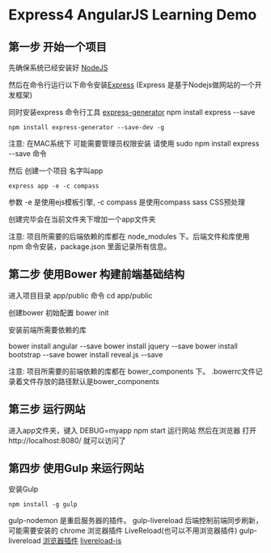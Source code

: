 # Express4 AngularJS Learning Demo


## 第一步 开始一个项目
先确保系统已经安装好 [NodeJS](https://nodejs.org/)

然后在命令行运行以下命令安装[Express](http://expressjs.com/) (Express 是基于Nodejs做网站的一个开发框架)

同时安装express 命令行工具 [express-generator](http://expressjs.com/starter/generator.html)
    npm install express --save

    npm install express-generator --save-dev -g

注意: 在MAC系统下 可能需要管理员权限安装 请使用 sudo npm install express --save  命令



然后 创建一个项目 名字叫app

    express app -e -c compass

参数 -e 是使用ejs模板引擎, -c compass 是使用compass sass CSS预处理

创建完毕会在当前文件夹下增加一个app文件夹

注意: 项目所需要的后端依赖的库都在 node_modules 下。后端文件和库使用npm 命令安装，package.json 里面记录所有信息。


## 第二步 使用Bower 构建前端基础结构

进入项目目录 app/public   命令 cd app/public

创建bower 初始配置  bower init

安装前端所需要依赖的库

bower install angular --save
bower install jquery --save
bower install bootstrap --save
bower install reveal.js --save

注意: 项目所需要的前端依赖的库都在 bower_components 下。 .bowerrc文件记录着文件存放的路径默认是bower_components


## 第三步 运行网站

进入app文件夹，键入 DEBUG=myapp npm start 运行网站  然后在浏览器 打开http://localhost:8080/ 就可以访问了


## 第四步 使用Gulp 来运行网站

安装Gulp

    npm install -g gulp

gulp-nodemon 是重启服务器的插件。
gulp-livereload 后端控制前端同步刷新，可能需要安装的 chrome 浏览器插件 LiveReload(也可以不用浏览器插件)
gulp-livereload [浏览器插件](https://chrome.google.com/webstore/detail/livereload/jnihajbhpnppcggbcgedagnkighmdlei)
[livereload-js](https://github.com/livereload/livereload-js)

